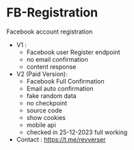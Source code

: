 # FB-Registration
Facebook account registration
- V1 :
  - Facebook user Register endpoint
  - no email confirmation
  - content response
- V2 (Paid Version):
  - Facebook Full Confirmation
  - Email auto confirmation
  - fake random data
  - no checkpoint
  - source code
  - show cookies
  - mobile api
  - checked in 25-12-2023 full working
- Contact : https://t.me/revverser
